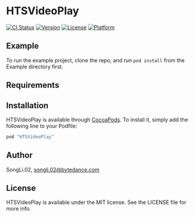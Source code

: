 # HTSVideoPlay

[![CI Status](http://img.shields.io/travis/SongLi.02/HTSVideoPlay.svg?style=flat)](https://travis-ci.org/SongLi.02/HTSVideoPlay)
[![Version](https://img.shields.io/cocoapods/v/HTSVideoPlay.svg?style=flat)](http://cocoapods.org/pods/HTSVideoPlay)
[![License](https://img.shields.io/cocoapods/l/HTSVideoPlay.svg?style=flat)](http://cocoapods.org/pods/HTSVideoPlay)
[![Platform](https://img.shields.io/cocoapods/p/HTSVideoPlay.svg?style=flat)](http://cocoapods.org/pods/HTSVideoPlay)

## Example

To run the example project, clone the repo, and run `pod install` from the Example directory first.

## Requirements

## Installation

HTSVideoPlay is available through [CocoaPods](http://cocoapods.org). To install
it, simply add the following line to your Podfile:

```ruby
pod "HTSVideoPlay"
```

## Author

SongLi.02, songli.02@bytedance.com

## License

HTSVideoPlay is available under the MIT license. See the LICENSE file for more info.
